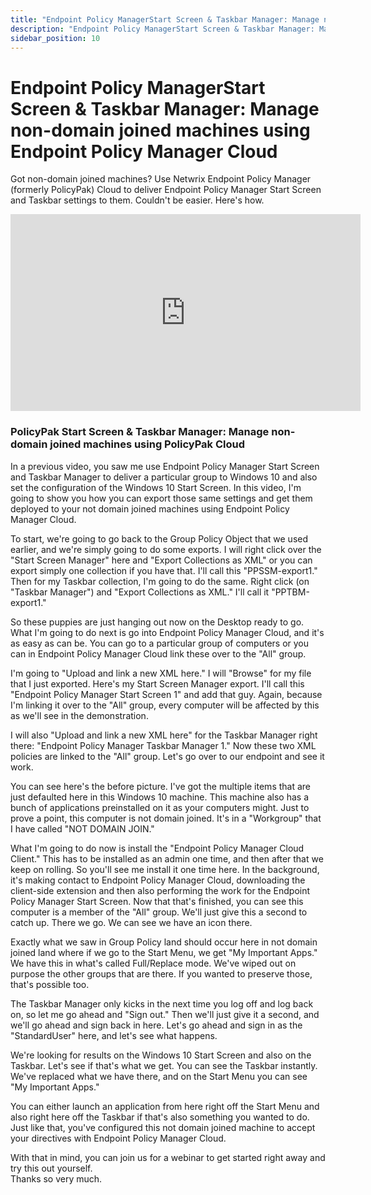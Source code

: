 ```yaml
---
title: "Endpoint Policy ManagerStart Screen & Taskbar Manager: Manage non-domain joined machines using Endpoint Policy Manager Cloud"
description: "Endpoint Policy ManagerStart Screen & Taskbar Manager: Manage non-domain joined machines using Endpoint Policy Manager Cloud"
sidebar_position: 10
---
```

# Endpoint Policy ManagerStart Screen & Taskbar Manager: Manage non-domain joined machines using Endpoint Policy Manager Cloud

Got non-domain joined machines? Use Netwrix Endpoint Policy Manager (formerly PolicyPak) Cloud to
deliver Endpoint Policy Manager Start Screen and Taskbar settings to them. Couldn't be easier.
Here's how.

<iframe width="560" height="315" src="https://www.youtube.com/embed/WUBMbTRJXiM" title="Endpoint Policy Manager Start Screen &amp; Taskbar Manager: Manage non-domain joined machines using Endpoint Policy Manager Cloud" frameborder="0" allow="accelerometer; autoplay; clipboard-write; encrypted-media; gyroscope; picture-in-picture; web-share" allowfullscreen="1"></iframe>

### PolicyPak Start Screen & Taskbar Manager: Manage non-domain joined machines using PolicyPak Cloud

In a previous video, you saw me use Endpoint Policy Manager Start Screen and Taskbar Manager to
deliver a particular group to Windows 10 and also set the configuration of the Windows 10 Start
Screen. In this video, I'm going to show you how you can export those same settings and get them
deployed to your not domain joined machines using Endpoint Policy Manager Cloud.

To start, we're going to go back to the Group Policy Object that we used earlier, and we're simply
going to do some exports. I will right click over the "Start Screen Manager" here and "Export
Collections as XML" or you can export simply one collection if you have that. I'll call this
"PPSSM-export1." Then for my Taskbar collection, I'm going to do the same. Right click (on "Taskbar
Manager") and "Export Collections as XML." I'll call it "PPTBM-export1."

So these puppies are just hanging out now on the Desktop ready to go. What I'm going to do next is
go into Endpoint Policy Manager Cloud, and it's as easy as can be. You can go to a particular group
of computers or you can in Endpoint Policy Manager Cloud link these over to the "All" group.

I'm going to "Upload and link a new XML here." I will "Browse" for my file that I just exported.
Here's my Start Screen Manager export. I'll call this "Endpoint Policy Manager Start Screen 1" and
add that guy. Again, because I'm linking it over to the "All" group, every computer will be affected
by this as we'll see in the demonstration.

I will also "Upload and link a new XML here" for the Taskbar Manager right there: "Endpoint Policy
Manager Taskbar Manager 1." Now these two XML policies are linked to the "All" group. Let's go over
to our endpoint and see it work.

You can see here's the before picture. I've got the multiple items that are just defaulted here in
this Windows 10 machine. This machine also has a bunch of applications preinstalled on it as your
computers might. Just to prove a point, this computer is not domain joined. It's in a "Workgroup"
that I have called "NOT DOMAIN JOIN."

What I'm going to do now is install the "Endpoint Policy Manager Cloud Client." This has to be
installed as an admin one time, and then after that we keep on rolling. So you'll see me install it
one time here. In the background, it's making contact to Endpoint Policy Manager Cloud, downloading
the client-side extension and then also performing the work for the Endpoint Policy Manager Start
Screen. Now that that's finished, you can see this computer is a member of the "All" group. We'll
just give this a second to catch up. There we go. We can see we have an icon there.

Exactly what we saw in Group Policy land should occur here in not domain joined land where if we go
to the Start Menu, we get "My Important Apps." We have this in what's called Full/Replace mode.
We've wiped out on purpose the other groups that are there. If you wanted to preserve those, that's
possible too.

The Taskbar Manager only kicks in the next time you log off and log back on, so let me go ahead and
"Sign out." Then we'll just give it a second, and we'll go ahead and sign back in here. Let's go
ahead and sign in as the "StandardUser" here, and let's see what happens.

We're looking for results on the Windows 10 Start Screen and also on the Taskbar. Let's see if
that's what we get. You can see the Taskbar instantly. We've replaced what we have there, and on the
Start Menu you can see "My Important Apps."

You can either launch an application from here right off the Start Menu and also right here off the
Taskbar if that's also something you wanted to do. Just like that, you've configured this not domain
joined machine to accept your directives with Endpoint Policy Manager Cloud.

With that in mind, you can join us for a webinar to get started right away and try this out
yourself.  
Thanks so very much.

